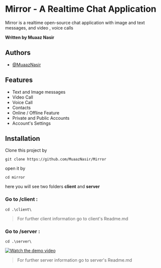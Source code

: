 
# Mirror - A Realtime Chat Application

Mirror is a realtime open-source chat application with image and text messages, and video , voice calls


**Written by Muaaz Nasir**


## Authors

- [@MuaazNasir](https://www.github.com/MuaazNasir)


## Features

- Text and Image messages
- Video Call
- Voice Call
- Contacts
- Online / Offline Feature
- Private and Public Accounts
- Account's Settings


## Installation

Clone this project by 

```
git clone https://github.com/MuaazNasir/Mirror
```
open it by 
```
cd mirror
```
here you will see two folders **client** and **server**
  
### Go to /client :
```
cd .\client\
```
> For further client information go to client's Readme.md
  

### Go to /server :
```
cd .\server\
```


[![Watch the demo video](https://i.stack.imgur.com/Vp2cE.png)](https://www.youtube.com/watch?v=hoUF-7a68X4)



> For further server information go to server's Readme.md

